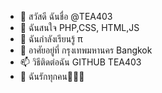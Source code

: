  - 👋 สวัสดี ฉันชื่อ @TEA403
 - 👀 ฉันสนใจ PHP,CSS, HTML,JS
 - 🌱 ฉันกำลังเรียนรู้ π
 - 💞️ อาศัยอยู่ที่ กรุงเทพมหานคร Bangkok
 - 📫 วิธีติดต่อฉัน GITHUB TEA403
 - 💜 ฉันรักทุกคน🤟🏻💜

 <!---
 TEA403/TEA403 เป็นที่เก็บ ✨ พิเศษ ✨ เนื่องจาก `README.md` (ไฟล์นี้) ปรากฏในโปรไฟล์ GitHub ของคุณ
 คุณสามารถคลิกลิงก์แสดงตัวอย่างเพื่อดูการเปลี่ยนแปลงของคุณ
 --->
